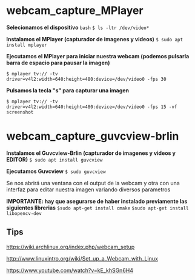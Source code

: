 # webcam_capture_MPlayer

**Selecionamos el dispositivo**
`bash`
`$ ls -ltr /dev/video*`


**Instalamos el MPlayer (capturador de imagenes y videos)**
`$ sudo apt install mplayer`

**Ejecutamos el MPlayer para iniciar nuestra webcam (podemos pulsarla barra de espacio para pausar la imagen)**

`$ mplayer tv:// -tv driver=v4l2:width=640:height=480:device=/dev/video0 -fps 30`

**Pulsamos la tecla "s" para capturar una imagen**

`$ mplayer tv:// -tv driver=v4l2:width=640:height=480:device=/dev/video0 -fps 15 -vf screenshot`



# webcam_capture_guvcview-brlin

**Instalamos el Guvcview-Brlin (capturador de imagenes y videos y EDITOR)**
`$ sudo apt install guvcview`


**Ejecutamos Guvcview**
`$ sudo guvcview`

Se nos abrirá una ventana con el output de la webcam y otra con una interfaz para editar nuestra imagen variando diversos parametros


**IMPORTANTE: hay que asegurarse de haber instalado previamente las siguientes librerias**
`$sudo apt-get install cmake`
`$sudo apt-get install libopencv-dev`

## Tips
https://wiki.archlinux.org/index.php/webcam_setup

http://www.linuxintro.org/wiki/Set_up_a_Webcam_with_Linux

https://www.youtube.com/watch?v=kE_khSGn6H4
